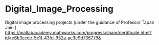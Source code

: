 # Digital_Image_Processing
Digital image processing projects (under the guidance of Professor Tapan Jain )
https://matlabacademy.mathworks.com/progress/share/certificate.html?id=e6b3ecde-5e1f-43fd-952a-ae3e9d736779&
